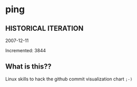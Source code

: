 # ping

## HISTORICAL ITERATION
2007-12-11

Incremented: 3844

## What is this?? 
Linux skills to hack the github commit visualization chart `;-)`
